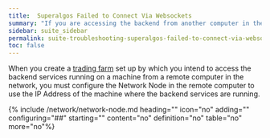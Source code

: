 ```yaml
---
title:  Superalgos Failed to Connect Via Websockets
summary: "If you are accessing the backend from another computer in the network, you need to configure the Network Node with the appropriate IP Address."
sidebar: suite_sidebar
permalink: suite-troubleshooting-superalgos-failed-to-connect-via-websockets.html
toc: false
---
```


When you create a [trading farm](suite-fundamental-trading-farms-concepts.html) set up by which you intend to access the backend services running on a machine from a remote computer in the network, you must configure the Network Node in the remote computer to use the IP Address of the machine where the backend services are running.

{% include /network/network-node.md heading="" icon="no" adding="" configuring="##" starting="" content="no" definition="no" table="no" more="no"%}